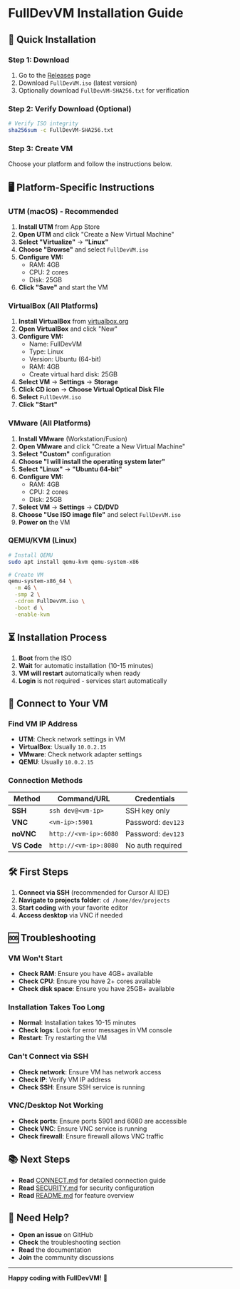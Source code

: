 # FullDevVM Installation Guide

## 🚀 Quick Installation

### Step 1: Download
1. Go to the [Releases](https://github.com/yourusername/FullDevVM/releases) page
2. Download `FullDevVM.iso` (latest version)
3. Optionally download `FullDevVM-SHA256.txt` for verification

### Step 2: Verify Download (Optional)
```bash
# Verify ISO integrity
sha256sum -c FullDevVM-SHA256.txt
```

### Step 3: Create VM
Choose your platform and follow the instructions below.

## 🖥️ Platform-Specific Instructions

### UTM (macOS) - Recommended
1. **Install UTM** from App Store
2. **Open UTM** and click "Create a New Virtual Machine"
3. **Select "Virtualize"** → **"Linux"**
4. **Choose "Browse"** and select `FullDevVM.iso`
5. **Configure VM:**
   - RAM: 4GB
   - CPU: 2 cores
   - Disk: 25GB
6. **Click "Save"** and start the VM

### VirtualBox (All Platforms)
1. **Install VirtualBox** from [virtualbox.org](https://www.virtualbox.org/)
2. **Open VirtualBox** and click "New"
3. **Configure VM:**
   - Name: FullDevVM
   - Type: Linux
   - Version: Ubuntu (64-bit)
   - RAM: 4GB
   - Create virtual hard disk: 25GB
4. **Select VM** → **Settings** → **Storage**
5. **Click CD icon** → **Choose Virtual Optical Disk File**
6. **Select** `FullDevVM.iso`
7. **Click "Start"**

### VMware (All Platforms)
1. **Install VMware** (Workstation/Fusion)
2. **Open VMware** and click "Create a New Virtual Machine"
3. **Select "Custom"** configuration
4. **Choose "I will install the operating system later"**
5. **Select "Linux"** → **"Ubuntu 64-bit"**
6. **Configure VM:**
   - RAM: 4GB
   - CPU: 2 cores
   - Disk: 25GB
7. **Select VM** → **Settings** → **CD/DVD**
8. **Choose "Use ISO image file"** and select `FullDevVM.iso`
9. **Power on** the VM

### QEMU/KVM (Linux)
```bash
# Install QEMU
sudo apt install qemu-kvm qemu-system-x86

# Create VM
qemu-system-x86_64 \
  -m 4G \
  -smp 2 \
  -cdrom FullDevVM.iso \
  -boot d \
  -enable-kvm
```

## ⏳ Installation Process

1. **Boot** from the ISO
2. **Wait** for automatic installation (10-15 minutes)
3. **VM will restart** automatically when ready
4. **Login** is not required - services start automatically

## 🔗 Connect to Your VM

### Find VM IP Address
- **UTM**: Check network settings in VM
- **VirtualBox**: Usually `10.0.2.15`
- **VMware**: Check network adapter settings
- **QEMU**: Usually `10.0.2.15`

### Connection Methods

| Method | Command/URL | Credentials |
|--------|-------------|-------------|
| **SSH** | `ssh dev@<vm-ip>` | SSH key only |
| **VNC** | `<vm-ip>:5901` | Password: `dev123` |
| **noVNC** | `http://<vm-ip>:6080` | Password: `dev123` |
| **VS Code** | `http://<vm-ip>:8080` | No auth required |

## 🛠️ First Steps

1. **Connect via SSH** (recommended for Cursor AI IDE)
2. **Navigate to projects folder**: `cd /home/dev/projects`
3. **Start coding** with your favorite editor
4. **Access desktop** via VNC if needed

## 🆘 Troubleshooting

### VM Won't Start
- **Check RAM**: Ensure you have 4GB+ available
- **Check CPU**: Ensure you have 2+ cores available
- **Check disk space**: Ensure you have 25GB+ available

### Installation Takes Too Long
- **Normal**: Installation takes 10-15 minutes
- **Check logs**: Look for error messages in VM console
- **Restart**: Try restarting the VM

### Can't Connect via SSH
- **Check network**: Ensure VM has network access
- **Check IP**: Verify VM IP address
- **Check SSH**: Ensure SSH service is running

### VNC/Desktop Not Working
- **Check ports**: Ensure ports 5901 and 6080 are accessible
- **Check VNC**: Ensure VNC service is running
- **Check firewall**: Ensure firewall allows VNC traffic

## 📚 Next Steps

- **Read** [CONNECT.md](docs/CONNECT.md) for detailed connection guide
- **Read** [SECURITY.md](docs/SECURITY.md) for security configuration
- **Read** [README.md](README.md) for feature overview

## 🤝 Need Help?

- **Open an issue** on GitHub
- **Check** the troubleshooting section
- **Read** the documentation
- **Join** the community discussions

---

**Happy coding with FullDevVM!** 🚀

